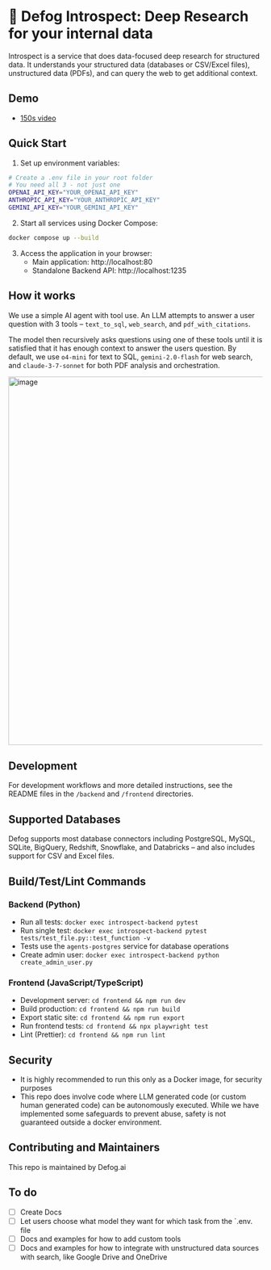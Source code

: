 #  🔬 Defog Introspect: Deep Research for your internal data

Introspect is a service that does data-focused deep research for structured data. It understands your structured data (databases or CSV/Excel files), unstructured data (PDFs), and can query the web to get additional context.

## Demo
- [150s video](https://www.loom.com/share/ed2017d503ce4335909f47e8629a3acb)

## Quick Start

1. Set up environment variables:

```bash
# Create a .env file in your root folder
# You need all 3 - not just one
OPENAI_API_KEY="YOUR_OPENAI_API_KEY"
ANTHROPIC_API_KEY="YOUR_ANTHROPIC_API_KEY"
GEMINI_API_KEY="YOUR_GEMINI_API_KEY"
```

2. Start all services using Docker Compose:
```bash
docker compose up --build
```

3. Access the application in your browser:
   - Main application: http://localhost:80
   - Standalone Backend API: http://localhost:1235

## How it works

We use a simple AI agent with tool use. An LLM attempts to answer a user question with 3 tools – `text_to_sql`, `web_search`, and `pdf_with_citations`.

The model then recursively asks questions using one of these tools until it is satisfied that it has enough context to answer the users question. By default, we use `o4-mini` for text to SQL, `gemini-2.0-flash` for web search, and `claude-3-7-sonnet` for both PDF analysis and orchestration.

<img width="730" alt="image" src="https://github.com/user-attachments/assets/1b719e12-e4ea-4e85-82ee-5ac09f07f27a" />




## Development

For development workflows and more detailed instructions, see the README files in the `/backend` and `/frontend` directories.

## Supported Databases

Defog supports most database connectors including PostgreSQL, MySQL, SQLite, BigQuery, Redshift, Snowflake, and Databricks – and also includes support for CSV and Excel files.

## Build/Test/Lint Commands

### Backend (Python)
- Run all tests: `docker exec introspect-backend pytest`
- Run single test: `docker exec introspect-backend pytest tests/test_file.py::test_function -v`
- Tests use the `agents-postgres` service for database operations
- Create admin user: `docker exec introspect-backend python create_admin_user.py`

### Frontend (JavaScript/TypeScript)
- Development server: `cd frontend && npm run dev`
- Build production: `cd frontend && npm run build`
- Export static site: `cd frontend && npm run export`
- Run frontend tests: `cd frontend && npx playwright test`
- Lint (Prettier): `cd frontend && npm run lint`

## Security
- It is highly recommended to run this only as a Docker image, for security purposes
- This repo does involve code where LLM generated code (or custom human generated code) can be autonomously executed. While we have implemented some safeguards to prevent abuse, safety is not guaranteed outside a docker environment.

## Contributing and Maintainers
This repo is maintained by Defog.ai

## To do
- [ ] Create Docs
- [ ] Let users choose what model they want for which task from the `.env. file
- [ ] Docs and examples for how to add custom tools
- [ ] Docs and examples for how to integrate with unstructured data sources with search, like Google Drive and OneDrive
